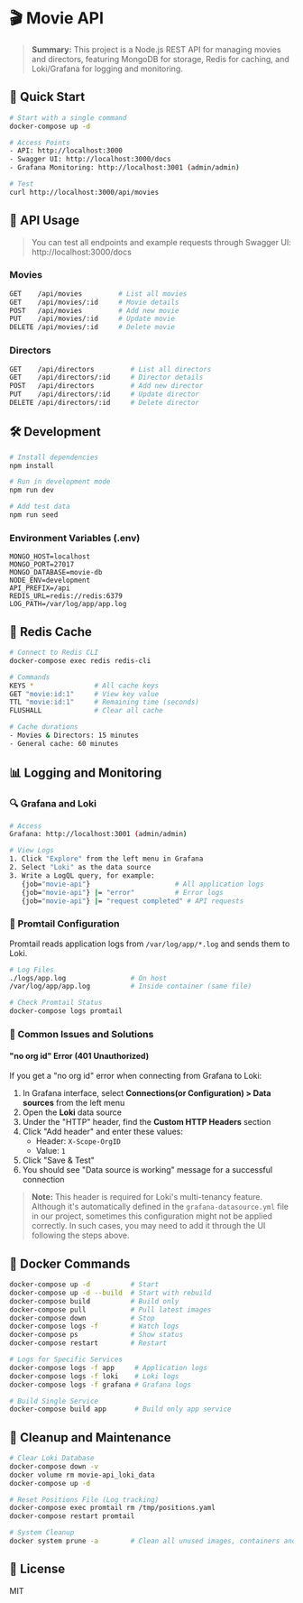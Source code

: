 # 🎬 Movie API

> **Summary:**
> This project is a Node.js REST API for managing movies and directors, featuring MongoDB for storage, Redis for caching, and Loki/Grafana for logging and monitoring.

## 🚀 Quick Start

```bash
# Start with a single command
docker-compose up -d

# Access Points
- API: http://localhost:3000
- Swagger UI: http://localhost:3000/docs
- Grafana Monitoring: http://localhost:3001 (admin/admin)

# Test
curl http://localhost:3000/api/movies
```

## 📱 API Usage

> You can test all endpoints and example requests through Swagger UI: http://localhost:3000/docs

### Movies

```bash
GET    /api/movies         # List all movies
GET    /api/movies/:id     # Movie details
POST   /api/movies         # Add new movie
PUT    /api/movies/:id     # Update movie
DELETE /api/movies/:id     # Delete movie
```

### Directors

```bash
GET    /api/directors         # List all directors
GET    /api/directors/:id     # Director details
POST   /api/directors         # Add new director
PUT    /api/directors/:id     # Update director
DELETE /api/directors/:id     # Delete director
```

## 🛠️ Development

```bash
# Install dependencies
npm install

# Run in development mode
npm run dev

# Add test data
npm run seed
```

### Environment Variables (.env)

```
MONGO_HOST=localhost
MONGO_PORT=27017
MONGO_DATABASE=movie-db
NODE_ENV=development
API_PREFIX=/api
REDIS_URL=redis://redis:6379
LOG_PATH=/var/log/app/app.log
```

## 🔄 Redis Cache

```bash
# Connect to Redis CLI
docker-compose exec redis redis-cli

# Commands
KEYS *               # All cache keys
GET "movie:id:1"     # View key value
TTL "movie:id:1"     # Remaining time (seconds)
FLUSHALL             # Clear all cache

# Cache durations
- Movies & Directors: 15 minutes
- General cache: 60 minutes
```

## 📊 Logging and Monitoring

### 🔍 Grafana and Loki

```bash
# Access
Grafana: http://localhost:3001 (admin/admin)

# View Logs
1. Click "Explore" from the left menu in Grafana
2. Select "Loki" as the data source
3. Write a LogQL query, for example:
   {job="movie-api"}                     # All application logs
   {job="movie-api"} |= "error"          # Error logs
   {job="movie-api"} |= "request completed" # API requests
```

### 🔧 Promtail Configuration

Promtail reads application logs from `/var/log/app/*.log` and sends them to Loki.

```bash
# Log Files
./logs/app.log                # On host
/var/log/app/app.log          # Inside container (same file)

# Check Promtail Status
docker-compose logs promtail
```

### 🚨 Common Issues and Solutions

#### "no org id" Error (401 Unauthorized)

If you get a "no org id" error when connecting from Grafana to Loki:

1. In Grafana interface, select **Connections(or Configuration) > Data sources** from the left menu
2. Open the **Loki** data source
3. Under the "HTTP" header, find the **Custom HTTP Headers** section
4. Click "Add header" and enter these values:
   - Header: `X-Scope-OrgID`
   - Value: `1`
5. Click "Save & Test"
6. You should see "Data source is working" message for a successful connection

> **Note:** This header is required for Loki's multi-tenancy feature. Although it's automatically defined in the `grafana-datasource.yml` file in our project, sometimes this configuration might not be applied correctly. In such cases, you may need to add it through the UI following the steps above.

## 🐳 Docker Commands

```bash
docker-compose up -d          # Start
docker-compose up -d --build  # Start with rebuild
docker-compose build          # Build only
docker-compose pull           # Pull latest images
docker-compose down           # Stop
docker-compose logs -f        # Watch logs
docker-compose ps             # Show status
docker-compose restart        # Restart

# Logs for Specific Services
docker-compose logs -f app     # Application logs
docker-compose logs -f loki    # Loki logs
docker-compose logs -f grafana # Grafana logs

# Build Single Service
docker-compose build app       # Build only app service
```

## 🧹 Cleanup and Maintenance

```bash
# Clear Loki Database
docker-compose down -v
docker volume rm movie-api_loki_data
docker-compose up -d

# Reset Positions File (Log tracking)
docker-compose exec promtail rm /tmp/positions.yaml
docker-compose restart promtail

# System Cleanup
docker system prune -a        # Clean all unused images, containers and networks (use with caution!)
```

## 📄 License

MIT